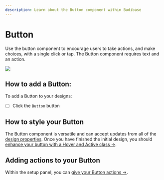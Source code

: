 ```yaml
---
description: Learn about the Button component within Budibase
---
```


# Button

Use the button component to encourage users to take actions, and make choices, with a single click or tap. The  Button component requires text and an action.

![](../../../.gitbook/assets/button.png)

## How to add a Button:

To add a Button to your designs:

* [ ] Click the `Button` button

## How to style your Button

The Button component is versatile and can accept updates from all of the [design properties](broken-reference). Once you have finished the initial design, you should [enhance your button with a Hover and Active class →](broken-reference). 

## Adding actions to your Button

Within the setup panel, you can [give your Button actions →](../actions.md).

